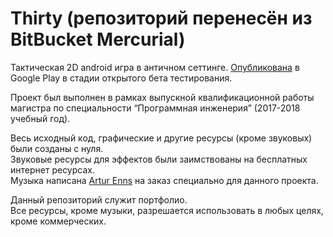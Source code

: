# Thirty (репозиторий перенесён из BitBucket Mercurial)
Тактическая 2D android игра в античном сеттинге. [Опубликована](https://play.google.com/apps/testing/com.damki.thirty) в Google Play в стадии открытого бета тестирования.

Проект был выполнен в рамках выпускной квалификационной работы магистра по специальности “Программная инженерия” (2017-2018 учебный год).

Весь исходный код, графические и другие ресурсы (кроме звуковых) были созданы с нуля.  
Звуковые ресурсы для эффектов были заимствованы на бесплатных интернет ресурсах.  
Музыка написана [Artur Enns](https://kwork.ru/user/hoomoo) на заказ специально для данного проекта.

Данный репозиторий служит портфолио.  
Все ресурсы, кроме музыки, разрешается использовать в любых целях, кроме коммерческих.
